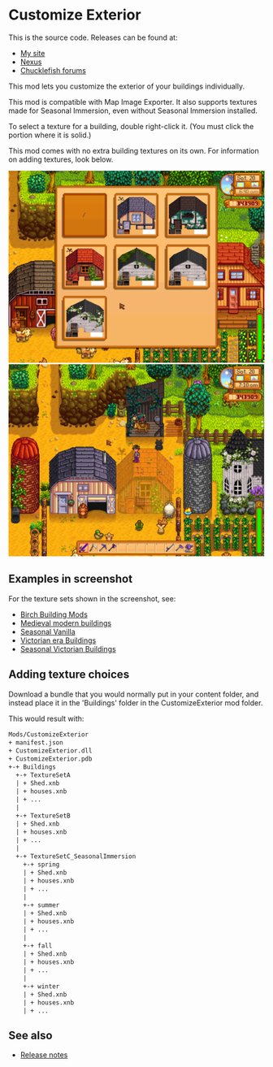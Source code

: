 ﻿# Customize Exterior
This is the source code. Releases can be found at:
* [My site](http://spacechase0.com/mods/stardew-valley/customize-exterior/)
* [Nexus](http://www.nexusmods.com/stardewvalley/mods/1099/)
* [Chucklefish forums](http://community.playstarbound.com/threads/customize-exterior.132253/)

This mod lets you customize the exterior of your buildings individually.

This mod is compatible with Map Image Exporter. It also supports textures made for Seasonal
Immersion, even without Seasonal Immersion installed.

To select a texture for a building, double right-click it. (You must click the portion where it is
solid.)

This mod comes with no extra building textures on its own. For information on adding textures, look
below.

![](screenshot-menu.png)  
![](screenshot-buildings.png)


## Examples in screenshot
For the texture sets shown in the screenshot, see:
* [Birch Building Mods](http://www.nexusmods.com/stardewvalley/mods/583)
* [Medieval modern buildings](http://www.nexusmods.com/stardewvalley/mods/419)
* [Seasonal Vanilla](http://www.nexusmods.com/stardewvalley/mods/928)
* [Victorian era Buildings](http://www.nexusmods.com/stardewvalley/mods/682)
* [Seasonal Victorian Buildings](http://www.nexusmods.com/stardewvalley/mods/891)

## Adding texture choices
Download a bundle that you would normally put in your content folder, and instead place it in the
'Buildings' folder in the CustomizeExterior mod folder.

This would result with:
```
Mods/CustomizeExterior
+ manifest.json
+ CustomizeExterior.dll
+ CustomizeExterior.pdb
+-+ Buildings
  +-+ TextureSetA
  | + Shed.xnb
  | + houses.xnb
  | + ...
  |
  +-+ TextureSetB
  | + Shed.xnb
  | + houses.xnb
  | + ...
  |
  +-+ TextureSetC_SeasonalImmersion
    +-+ spring
    | + Shed.xnb
    | + houses.xnb
    | + ...
    |
    +-+ summer
    | + Shed.xnb
    | + houses.xnb
    | + ...
    |
    +-+ fall
    | + Shed.xnb
    | + houses.xnb
    | + ...
    |
    +-+ winter
    | + Shed.xnb
    | + houses.xnb
    | + ...
```

## See also
* [Release notes](release-notes.md)
